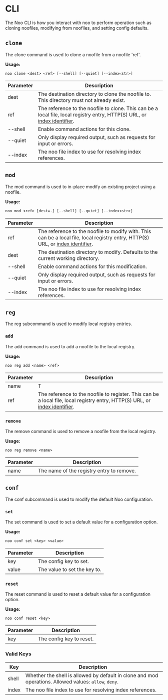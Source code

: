 # CLI

The Noo CLI is how you interact with noo to perform operation such as cloning noofiles, modifying from noofiles, and setting config defaults.

## `clone`

The clone command is used to clone a noofile from a noofile 'ref'.

**Usage:**

    noo clone <dest> <ref> [--shell] [--quiet] [--index<str>]

| Parameter | Description                                                                                                                            |
|-----------|----------------------------------------------------------------------------------------------------------------------------------------|
| dest      | The destination directory to clone the noofile to. This directory must not already exist.                                              |
| ref       | The reference to the noofile to clone. This can be a local file, local registry entry, HTTP(S) URL, or [index identifier](indices.md). |
| --shell   | Enable command actions for this clone.                                                                                                 |
| --quiet   | Only display required output, such as requests for input or errors.                                                                    |
| --index   | The noo file index to use for resolving index references.                                                                              |

## `mod`

The mod command is used to in-place modify an existing project using a noofile.

**Usage:**

    noo mod <ref> [dest=.] [--shell] [--quiet] [--index<str>]

| Parameter | Description                                                                                                                                  |
|-----------|----------------------------------------------------------------------------------------------------------------------------------------------|
| ref       | The reference to the noofile to modify with. This can be a local file, local registry entry, HTTP(S) URL, or [index identifier](indices.md). |
| dest      | The destination directory to modify. Defaults to the current working directory.                                                              |
| --shell   | Enable command actions for this modification.                                                                                                |
| --quiet   | Only display required output, such as requests for input or errors.                                                                          |
| --index   | The noo file index to use for resolving index references.                                                                                    |

## `reg`

The reg subcommand is used to modify local registry entries.

### `add`

The add command is used to add a noofile to the local registry.

**Usage:**

    noo reg add <name> <ref>

| Parameter | Description                                                                                                                               |
|-----------|-------------------------------------------------------------------------------------------------------------------------------------------|
| name      | T                                                                                                                                         |
| ref       | The reference to the noofile to register. This can be a local file, local registry entry, HTTP(S) URL, or [index identifier](indices.md). |

### `remove`

The remove command is used to remove a noofile from the local registry.

**Usage:**

    noo reg remove <name>

| Parameter | Description                               |
|-----------|-------------------------------------------|
| name      | The name of the registry entry to remove. |

## `conf`

The conf subcommand is used to modify the default Noo configuration.

### `set`

The set command is used to set a default value for a configuration option.

**Usage:**

    noo conf set <key> <value>

| Parameter | Description                  |
|-----------|------------------------------|
| key       | The config key to set.       |
| value     | The value to set the key to. |

### `reset`

The reset command is used to reset a default value for a configuration option.

**Usage:**

    noo conf reset <key>

| Parameter | Description              |
|-----------|--------------------------|
| key       | The config key to reset. |

### Valid Keys

| Key   | Description                                                                                           |
|-------|-------------------------------------------------------------------------------------------------------|
| shell | Whether the shell is allowed by default in clone and mod operations. Allowed values: `allow`, `deny`. |
| index | The noo file index to use for resolving index references.                                             |
